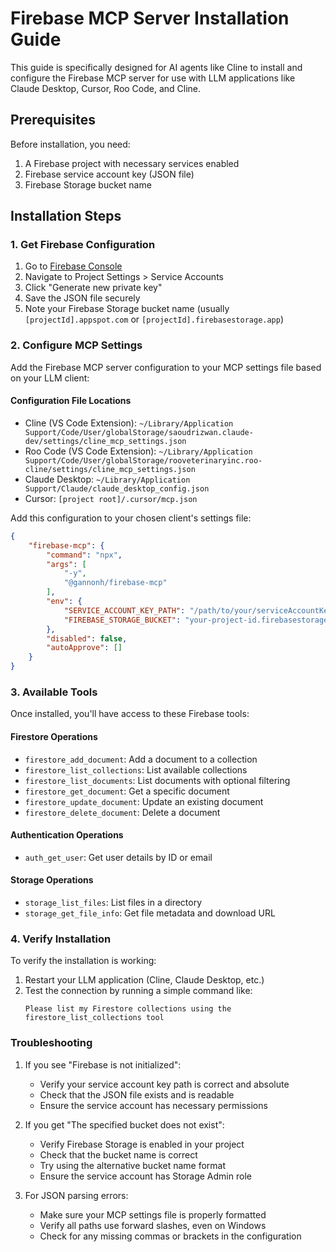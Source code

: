 # Firebase MCP Server Installation Guide

This guide is specifically designed for AI agents like Cline to install and configure the Firebase MCP server for use with LLM applications like Claude Desktop, Cursor, Roo Code, and Cline.

## Prerequisites

Before installation, you need:

1. A Firebase project with necessary services enabled
2. Firebase service account key (JSON file)
3. Firebase Storage bucket name

## Installation Steps

### 1. Get Firebase Configuration

1. Go to [Firebase Console](https://console.firebase.google.com)
2. Navigate to Project Settings > Service Accounts
3. Click "Generate new private key"
4. Save the JSON file securely
5. Note your Firebase Storage bucket name (usually `[projectId].appspot.com` or `[projectId].firebasestorage.app`)

### 2. Configure MCP Settings

Add the Firebase MCP server configuration to your MCP settings file based on your LLM client:

#### Configuration File Locations

- Cline (VS Code Extension): `~/Library/Application Support/Code/User/globalStorage/saoudrizwan.claude-dev/settings/cline_mcp_settings.json`
- Roo Code (VS Code Extension): `~/Library/Application Support/Code/User/globalStorage/rooveterinaryinc.roo-cline/settings/cline_mcp_settings.json`
- Claude Desktop: `~/Library/Application Support/Claude/claude_desktop_config.json`
- Cursor: `[project root]/.cursor/mcp.json`


Add this configuration to your chosen client's settings file:

```json
{
    "firebase-mcp": {
        "command": "npx",
        "args": [
            "-y",
            "@gannonh/firebase-mcp"
        ],
        "env": {
            "SERVICE_ACCOUNT_KEY_PATH": "/path/to/your/serviceAccountKey.json",
            "FIREBASE_STORAGE_BUCKET": "your-project-id.firebasestorage.app"
        },
        "disabled": false,
        "autoApprove": []
    }
}
```

### 3. Available Tools

Once installed, you'll have access to these Firebase tools:

#### Firestore Operations

- `firestore_add_document`: Add a document to a collection
- `firestore_list_collections`: List available collections
- `firestore_list_documents`: List documents with optional filtering
- `firestore_get_document`: Get a specific document
- `firestore_update_document`: Update an existing document
- `firestore_delete_document`: Delete a document

#### Authentication Operations

- `auth_get_user`: Get user details by ID or email

#### Storage Operations

- `storage_list_files`: List files in a directory
- `storage_get_file_info`: Get file metadata and download URL

### 4. Verify Installation

To verify the installation is working:

1. Restart your LLM application (Cline, Claude Desktop, etc.)
2. Test the connection by running a simple command like:
   ```
   Please list my Firestore collections using the firestore_list_collections tool
   ```

### Troubleshooting

1. If you see "Firebase is not initialized":
   - Verify your service account key path is correct and absolute
   - Check that the JSON file exists and is readable
   - Ensure the service account has necessary permissions

2. If you get "The specified bucket does not exist":
   - Verify Firebase Storage is enabled in your project
   - Check that the bucket name is correct
   - Try using the alternative bucket name format
   - Ensure the service account has Storage Admin role

3. For JSON parsing errors:
   - Make sure your MCP settings file is properly formatted
   - Verify all paths use forward slashes, even on Windows
   - Check for any missing commas or brackets in the configuration
